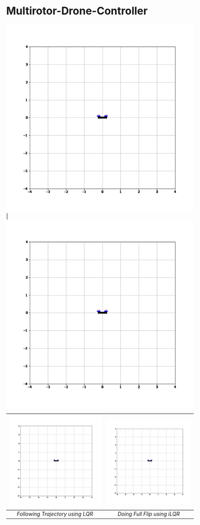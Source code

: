 # Multirotor-Drone-Controller
![](https://github.com/venkataPalacherla/Quadroto-Control-with-LQR-iLQR/blob/main/Assets/animation.gif)|![](https://github.com/venkataPalacherla/Quadroto-Control-with-LQR-iLQR/blob/main/Assets/animation.gif)
<!-- <p align = 'center'>
<img src = "assets/animation.gif">

</p>   -->

![Alt text](Assets/animation.gif)|![Alt text](Assets/animation.gif)
 :--:|:--:
  *Following Trajectory using LQR* |*Doing Full Flip using iLQR*
